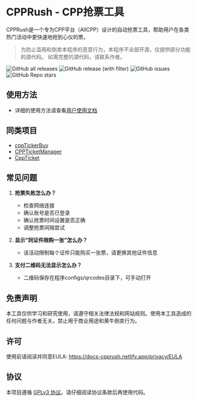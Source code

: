 # CPPRush - CPP抢票工具

CPPRush是一个专为CPP平台（AllCPP）设计的自动抢票工具，帮助用户在各类热门活动中更快速地抢到心仪的票。


> 为防止滥用和倒卖本程序的恶意行为，本程序不全部开源，仅提供部分功能的源代码。
> 如需完整的源代码，请联系作者。

![GitHub all releases](https://img.shields.io/github/downloads/Hanzzkj652/CPPRush/total)
![GitHub release (with filter)](https://img.shields.io/github/v/release/Hanzzkj652/CPPRush)
![GitHub issues](https://img.shields.io/github/issues/Hanzzkj652/CPPRush)
![GitHub Repo stars](https://img.shields.io/github/stars/Hanzzkj652/CPPRush)

## 使用方法

- 详细的使用方法请查看[用户使用文档](https://docs-cpprush.netlify.app/)

## 同类项目

- [cppTickerBuy](https://github.com/mikumifa/cppTickerBuy)
- [CPPTicketManager](https://github.com/shotoguazi/CPPTicketManager)
- [CppTicket](https://github.com/QianQiuZy/CppTicket)


## 常见问题

1. **抢票失败怎么办？**
   - 检查网络连接
   - 确认账号是否已登录
   - 确认抢票时间设置是否正确
   - 调整抢票间隔尝试

2. **显示"同证件限购一张"怎么办？**
   - 该活动限制每个证件只能购买一张票，请更换其他证件信息

3. **支付二维码无法显示怎么办？**
   - 二维码保存在程序configs/qrcodes目录下，可手动打开

## 免责声明

本工具仅供学习和研究使用，请遵守相关法律法规和网站规则。使用本工具造成的任何问题与作者无关。禁止用于商业用途和黄牛倒卖行为。

## 许可

使用前请阅读并同意EULA: https://docs-cpprush.netlify.app/privacy/EULA

## 协议
本项目遵循 [GPLv3 协议](./LICENSE)。请仔细阅读协议条款后再使用代码。